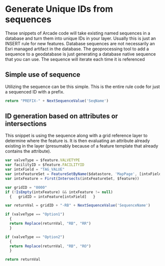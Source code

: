 # Generate Unique IDs from sequences

These snippets of Arcade code will take existing named sequences in a database and turn them into unique IDs in your layer.  Usually this is just an INSERT rule for new features. 
Database sequences are not necessarily an Esri managed artifact in the database.  The geoprocessing tool to add a sequence to a geodatabase is just generating a database native sequence that you can use.
The sequence will iterate each time it is referenced

## Simple use of sequence

Utilizing the sequence can be this simple.   This is the entire rule code for just a sequenced ID with a prefix. 
```js
return "PREFIX-" + NextSequenceValue('SeqName')
```

## ID generation based on attributes or intersections

This snippet is using the sequence along with a grid reference layer to determine where the feature is. 
It is then evaluating an attribute already existing in the layer (presumably because of a feature template that already contains the attribute). 

```js
var valveType = $feature.VALVETYPE
var facilityID = $feature.FACILITYID
var intxField = "TAG_VALUE"
var intxFeatureSet = FeatureSetByName($datastore, 'MapPage', [intxField], true)
var intxFeature = First(Intersects(intxFeatureSet, $feature))

var gridID = "0000"
if (!IsEmpty(intxFeature) && intxFeature != null)
  {   gridID = intxFeature[intxField]   }

var returnVal = gridID + "-RB" + NextSequenceValue('SequenceName')

if (valveType == "Option1") 
  {
  return Replace(returnVal, "RB", "RR")
  }

if (valveType == "Option2") 
  {
  return Replace(returnVal, "RB", "RO")
  }

return returnVal
```
